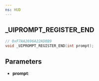 ```yaml
---
ns: HUD
---
```

## _UIPROMPT_REGISTER_END

```c
// 0xF7AA2696A22AD8B9
void _UIPROMPT_REGISTER_END(int prompt);
```

## Parameters
* **prompt**:

